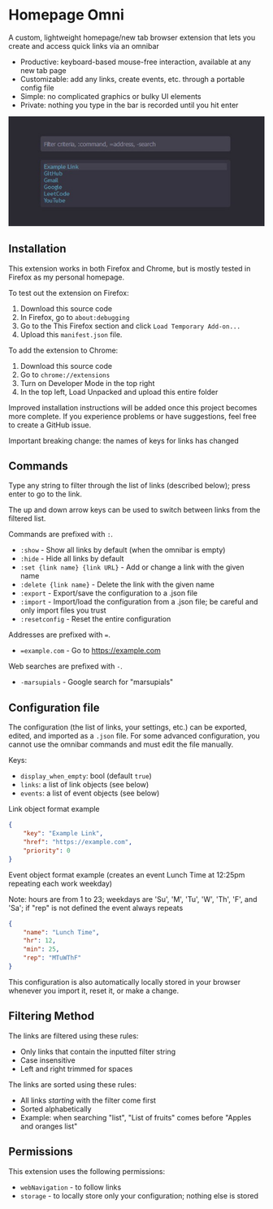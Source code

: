 # Homepage Omni

A custom, lightweight homepage/new tab browser extension that lets
you create and access quick links via an omnibar

- Productive: keyboard-based mouse-free interaction, available at any new tab page
- Customizable: add any links, create events, etc. through a portable config file
- Simple: no complicated graphics or bulky UI elements
- Private: nothing you type in the bar is recorded until you hit enter

![A screenshot of HomepageOmni](screenshot.jpg "A screenshot of HomepageOmni")

## Installation

This extension works in both Firefox and Chrome, but is mostly tested in Firefox as my personal homepage.

To test out the extension on Firefox:
1. Download this source code
2. In Firefox, go to `about:debugging`
3. Go to the This Firefox section and click `Load Temporary Add-on...`
4. Upload this `manifest.json` file.

To add the extension to Chrome:
1. Download this source code
2. Go to `chrome://extensions`
3. Turn on Developer Mode in the top right
4. In the top left, Load Unpacked and upload this entire folder

Improved installation instructions will be added once this project becomes more complete. If you experience problems or have suggestions, feel free to create a GitHub issue.

Important breaking change: the names of keys for links has changed

## Commands

Type any string to filter through the list of links (described below); press enter to go to the link.

The up and down arrow keys can be used to switch between links from the filtered list.

Commands are prefixed with `:`.
- `:show` - Show all links by default (when the omnibar is empty)
- `:hide` - Hide all links by default
- `:set {link name} {link URL}` - Add or change a link with the given name
- `:delete {link name}` - Delete the link with the given name
- `:export` - Export/save the configuration to a .json file
- `:import` - Import/load the configuration from a .json file; be careful and only import files you trust
- `:resetconfig` - Reset the entire configuration

<!-- TODO: version command -->

Addresses are prefixed with `=`.
- `=example.com` - Go to https://example.com

Web searches are prefixed with `-`.
- `-marsupials` - Google search for "marsupials"

## Configuration file

<!-- TODO: document better -->

The configuration (the list of links, your settings, etc.) can be exported, edited, and imported as a `.json` file.
For some advanced configuration, you cannot use the omnibar commands and must edit the file manually.

Keys:
- `display_when_empty`: bool (default `true`)
- `links`: a list of link objects (see below)
- `events`: a list of event objects (see below)

Link object format example
```json
{
    "key": "Example Link",
    "href": "https://example.com",
    "priority": 0
}
```

Event object format example (creates an event Lunch Time at 12:25pm repeating each work weekday)

Note: hours are from 1 to 23; weekdays are 'Su', 'M', 'Tu', 'W', 'Th', 'F', and 'Sa'; if "rep" is not defined the event always repeats
```json
{
    "name": "Lunch Time",
    "hr": 12,
    "min": 25,
    "rep": "MTuWThF"
}
```

This configuration is also automatically locally stored in your browser whenever you import it, reset it, or make a change.

## Filtering Method

The links are filtered using these rules:
- Only links that contain the inputted filter string
- Case insensitive
- Left and right trimmed for spaces

The links are sorted using these rules:
- All links *starting* with the filter come first
- Sorted alphabetically
- Example: when searching "list", "List of fruits" comes before "Apples and oranges list"

## Permissions

This extension uses the following permissions:
- `webNavigation` - to follow links
- `storage` - to locally store only your configuration; nothing else is stored
